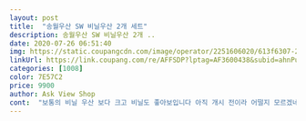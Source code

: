 ```yaml
---
layout: post 
title:  "송월우산 SW 비닐우산 2개 세트" 
description: 송월우산 SW 비닐우산 2개 ..
date: 2020-07-26 06:51:40 
img: https://static.coupangcdn.com/image/operator/2251606020/613f6307-28ce-70f0-5372-77f6f2e4bcb6.jpg 
linkUrl: https://link.coupang.com/re/AFFSDP?lptag=AF3600438&subid=ahnPublicAsk&pageKey=1252015734&itemId=2251606020&vendorItemId=70248976342&traceid=V0-113-f97a94b9934ab7e0 
categories: [1008] 
color: 7E57C2 
price: 9900 
author: Ask View Shop 
cont:  "보통의 비닐 우산 보다 크고 비닐도 좋아보입니다 아직 개시 전이라 어떨지 모르겠네요 사용 후 후기 다시 올리겠습니다<br/>아들이 비닐우산 써보고 싶대서  알아보다가 가격도좋고  해서 구매했어요 함씩 잃어버리고 오는데 넘 아깝잖아요 ㅜㅜ 우산살대도 좋고 우산을 펼쳤을때도 짱짱하네요 이단우산도 쓰지만 장마에는 장우산이 좋은듯 해서 또 깨끗해보이고  사이즈도 너무 크지도않아  보통 학생이나 여성들이 쓰기엔 좋은듯해요  참 우산이  가벼워서 좋네요<br/>투명해서 앞도 잘 보이고 가볍고 크기도 넉넉해서 참 좋네요<br/>" 
---
```

